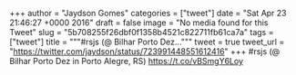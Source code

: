 
+++
author = "Jaydson Gomes"
categories = ["tweet"]
date = "Sat Apr 23 21:46:27 +0000 2016"
draft = false
image = "No media found for this Tweet"
slug = "5b708255f26dbf0f1358b4521c822711fb61ca7a"
tags = ["tweet"]
title = """#rsjs (@ Bilhar Porto Dez..."""
tweet = true
tweet_url = "https://twitter.com/jaydson/status/723991448551612416"
+++
#rsjs (@ Bilhar Porto Dez in Porto Alegre, RS) https://t.co/vBSmgY6Loy
